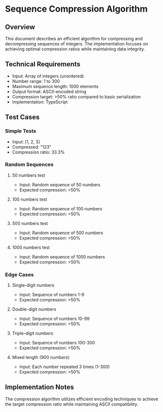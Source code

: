 # Sequence Compression Algorithm

## Overview

This document describes an efficient algorithm for compressing and decompressing sequences of integers. The
implementation focuses on achieving optimal compression ratios while maintaining data integrity.

## Technical Requirements

- Input: Array of integers (unordered)
- Number range: 1 to 300
- Maximum sequence length: 1000 elements
- Output format: ASCII-encoded string
- Compression target: >50% ratio compared to basic serialization
- Implementation: TypeScript

## Test Cases

### Simple Tests

- Input: [1, 2, 3]
- Compressed: "123"
- Compression ratio: 33.3%

### Random Sequences

1. 50 numbers test
    - Input: Random sequence of 50 numbers
    - Expected compression: >50%

2. 100 numbers test
    - Input: Random sequence of 100 numbers
    - Expected compression: >50%

3. 500 numbers test
    - Input: Random sequence of 500 numbers
    - Expected compression: >50%

4. 1000 numbers test
    - Input: Random sequence of 1000 numbers
    - Expected compression: >50%

### Edge Cases

1. Single-digit numbers
    - Input: Sequence of numbers 1-9
    - Expected compression: >50%

2. Double-digit numbers
    - Input: Sequence of numbers 10-99
    - Expected compression: >50%

3. Triple-digit numbers
    - Input: Sequence of numbers 100-300
    - Expected compression: >50%

4. Mixed length (900 numbers)
    - Input: Each number repeated 3 times (1-300)
    - Expected compression: >50%

## Implementation Notes

The compression algorithm utilizes efficient encoding techniques to achieve the target compression ratio while
maintaining ASCII compatibility.
